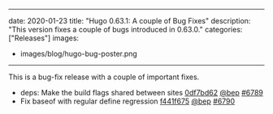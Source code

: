 
---
date: 2020-01-23
title: "Hugo 0.63.1: A couple of Bug Fixes"
description: "This version fixes a couple of bugs introduced in 0.63.0."
categories: ["Releases"]
images:
- images/blog/hugo-bug-poster.png

---

	

This is a bug-fix release with a couple of important fixes.

* deps: Make the build flags shared between sites [0df7bd62](https://github.com/gohugoio/hugo/commit/0df7bd62df460a49544845d5332f33b2020b48a1) [@bep](https://github.com/bep) [#6789](https://github.com/gohugoio/hugo/issues/6789)
* Fix baseof with regular define regression [f441f675](https://github.com/gohugoio/hugo/commit/f441f675126ef1123d9f94429872dd683b40e011) [@bep](https://github.com/bep) [#6790](https://github.com/gohugoio/hugo/issues/6790)



